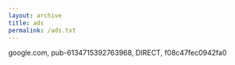 ```yaml
---
layout: archive
title: ads
permalink: /ads.txt
---
```

google.com, pub-6134715392763968, DIRECT, f08c47fec0942fa0
